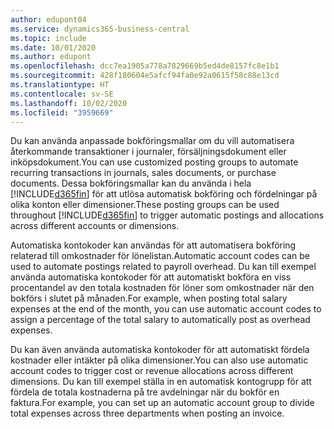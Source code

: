 ```yaml
---
author: edupont04
ms.service: dynamics365-business-central
ms.topic: include
ms.date: 10/01/2020
ms.author: edupont
ms.openlocfilehash: dcc7ea1905a778a7829669b5ed4de8157fc8e1b1
ms.sourcegitcommit: 428f180604e5afcf94fa0e92a0615f58c88e13cd
ms.translationtype: HT
ms.contentlocale: sv-SE
ms.lasthandoff: 10/02/2020
ms.locfileid: "3959669"
---
```

<span data-ttu-id="052a3-101">Du kan använda anpassade bokföringsmallar om du vill automatisera återkommande transaktioner i journaler, försäljningsdokument eller inköpsdokument.</span><span class="sxs-lookup"><span data-stu-id="052a3-101">You can use customized posting groups to automate recurring transactions in journals, sales documents, or purchase documents.</span></span> <span data-ttu-id="052a3-102">Dessa bokföringsmallar kan du använda i hela [!INCLUDE[d365fin](../../../includes/d365fin_md.md)] för att utlösa automatisk bokföring och fördelningar på olika konton eller dimensioner.</span><span class="sxs-lookup"><span data-stu-id="052a3-102">These posting groups can be used throughout [!INCLUDE[d365fin](../../../includes/d365fin_md.md)] to trigger automatic postings and allocations across different accounts or dimensions.</span></span>  

<span data-ttu-id="052a3-103">Automatiska kontokoder kan användas för att automatisera bokföring relaterad till omkostnader för lönelistan.</span><span class="sxs-lookup"><span data-stu-id="052a3-103">Automatic account codes can be used to automate postings related to payroll overhead.</span></span> <span data-ttu-id="052a3-104">Du kan till exempel använda automatiska kontokoder för att automatiskt bokföra en viss procentandel av den totala kostnaden för löner som omkostnader när den bokförs i slutet på månaden.</span><span class="sxs-lookup"><span data-stu-id="052a3-104">For example, when posting total salary expenses at the end of the month, you can use automatic account codes to assign a percentage of the total salary to automatically post as overhead expenses.</span></span>  

<span data-ttu-id="052a3-105">Du kan även använda automatiska kontokoder för att automatiskt fördela kostnader eller intäkter på olika dimensioner.</span><span class="sxs-lookup"><span data-stu-id="052a3-105">You can also use automatic account codes to trigger cost or revenue allocations across different dimensions.</span></span> <span data-ttu-id="052a3-106">Du kan till exempel ställa in en automatisk kontogrupp för att fördela de totala kostnaderna på tre avdelningar när du bokför en faktura.</span><span class="sxs-lookup"><span data-stu-id="052a3-106">For example, you can set up an automatic account group to divide total expenses across three departments when posting an invoice.</span></span>  
